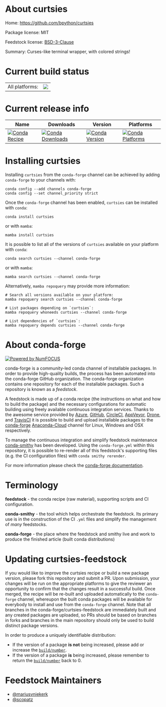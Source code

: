 About curtsies
==============

Home: https://github.com/bpython/curtsies

Package license: MIT

Feedstock license: [BSD-3-Clause](https://github.com/conda-forge/curtsies-feedstock/blob/main/LICENSE.txt)

Summary: Curses-like terminal wrapper, with colored strings!

Current build status
====================


<table><tr><td>All platforms:</td>
    <td>
      <a href="https://dev.azure.com/conda-forge/feedstock-builds/_build/latest?definitionId=8982&branchName=main">
        <img src="https://dev.azure.com/conda-forge/feedstock-builds/_apis/build/status/curtsies-feedstock?branchName=main">
      </a>
    </td>
  </tr>
</table>

Current release info
====================

| Name | Downloads | Version | Platforms |
| --- | --- | --- | --- |
| [![Conda Recipe](https://img.shields.io/badge/recipe-curtsies-green.svg)](https://anaconda.org/conda-forge/curtsies) | [![Conda Downloads](https://img.shields.io/conda/dn/conda-forge/curtsies.svg)](https://anaconda.org/conda-forge/curtsies) | [![Conda Version](https://img.shields.io/conda/vn/conda-forge/curtsies.svg)](https://anaconda.org/conda-forge/curtsies) | [![Conda Platforms](https://img.shields.io/conda/pn/conda-forge/curtsies.svg)](https://anaconda.org/conda-forge/curtsies) |

Installing curtsies
===================

Installing `curtsies` from the `conda-forge` channel can be achieved by adding `conda-forge` to your channels with:

```
conda config --add channels conda-forge
conda config --set channel_priority strict
```

Once the `conda-forge` channel has been enabled, `curtsies` can be installed with `conda`:

```
conda install curtsies
```

or with `mamba`:

```
mamba install curtsies
```

It is possible to list all of the versions of `curtsies` available on your platform with `conda`:

```
conda search curtsies --channel conda-forge
```

or with `mamba`:

```
mamba search curtsies --channel conda-forge
```

Alternatively, `mamba repoquery` may provide more information:

```
# Search all versions available on your platform:
mamba repoquery search curtsies --channel conda-forge

# List packages depending on `curtsies`:
mamba repoquery whoneeds curtsies --channel conda-forge

# List dependencies of `curtsies`:
mamba repoquery depends curtsies --channel conda-forge
```


About conda-forge
=================

[![Powered by
NumFOCUS](https://img.shields.io/badge/powered%20by-NumFOCUS-orange.svg?style=flat&colorA=E1523D&colorB=007D8A)](https://numfocus.org)

conda-forge is a community-led conda channel of installable packages.
In order to provide high-quality builds, the process has been automated into the
conda-forge GitHub organization. The conda-forge organization contains one repository
for each of the installable packages. Such a repository is known as a *feedstock*.

A feedstock is made up of a conda recipe (the instructions on what and how to build
the package) and the necessary configurations for automatic building using freely
available continuous integration services. Thanks to the awesome service provided by
[Azure](https://azure.microsoft.com/en-us/services/devops/), [GitHub](https://github.com/),
[CircleCI](https://circleci.com/), [AppVeyor](https://www.appveyor.com/),
[Drone](https://cloud.drone.io/welcome), and [TravisCI](https://travis-ci.com/)
it is possible to build and upload installable packages to the
[conda-forge](https://anaconda.org/conda-forge) [Anaconda-Cloud](https://anaconda.org/)
channel for Linux, Windows and OSX respectively.

To manage the continuous integration and simplify feedstock maintenance
[conda-smithy](https://github.com/conda-forge/conda-smithy) has been developed.
Using the ``conda-forge.yml`` within this repository, it is possible to re-render all of
this feedstock's supporting files (e.g. the CI configuration files) with ``conda smithy rerender``.

For more information please check the [conda-forge documentation](https://conda-forge.org/docs/).

Terminology
===========

**feedstock** - the conda recipe (raw material), supporting scripts and CI configuration.

**conda-smithy** - the tool which helps orchestrate the feedstock.
                   Its primary use is in the construction of the CI ``.yml`` files
                   and simplify the management of *many* feedstocks.

**conda-forge** - the place where the feedstock and smithy live and work to
                  produce the finished article (built conda distributions)


Updating curtsies-feedstock
===========================

If you would like to improve the curtsies recipe or build a new
package version, please fork this repository and submit a PR. Upon submission,
your changes will be run on the appropriate platforms to give the reviewer an
opportunity to confirm that the changes result in a successful build. Once
merged, the recipe will be re-built and uploaded automatically to the
`conda-forge` channel, whereupon the built conda packages will be available for
everybody to install and use from the `conda-forge` channel.
Note that all branches in the conda-forge/curtsies-feedstock are
immediately built and any created packages are uploaded, so PRs should be based
on branches in forks and branches in the main repository should only be used to
build distinct package versions.

In order to produce a uniquely identifiable distribution:
 * If the version of a package **is not** being increased, please add or increase
   the [``build/number``](https://docs.conda.io/projects/conda-build/en/latest/resources/define-metadata.html#build-number-and-string).
 * If the version of a package **is** being increased, please remember to return
   the [``build/number``](https://docs.conda.io/projects/conda-build/en/latest/resources/define-metadata.html#build-number-and-string)
   back to 0.

Feedstock Maintainers
=====================

* [@mariusvniekerk](https://github.com/mariusvniekerk/)
* [@scopatz](https://github.com/scopatz/)

